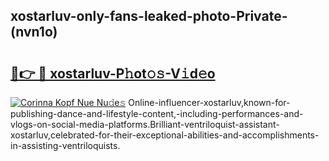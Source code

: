 ## xostarluv-only-fans​-leaked-photo​-Private-(nvn1o)


# <h2><a href="https://mediaupload.pro?title=xostarluv&ref=git">🔗👉 🔴 xostarluv-P𝚑ot𝚘𝚜-V𝚒d𝚎o</a></h2>

[![Corinna Kopf Nue Nu𝚍e𝚜](https://i.imgur.com/0qMVB7G.gif)](https://mediaupload.pro?title=xostarluv&ref=git)
Online-influencer-xostarluv,known-for-publishing-dance-and-lifestyle-content,-including-performances-and-vlogs-on-social-media-platforms.Brilliant-ventriloquist-assistant-xostarluv,celebrated-for-their-exceptional-abilities-and-accomplishments-in-assisting-ventriloquists.  